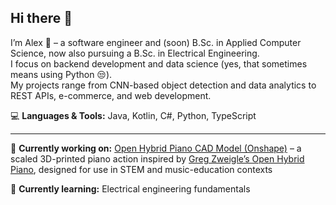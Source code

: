 ## Hi there 👋  

I’m Alex 👋 – a software engineer and (soon) B.Sc. in Applied Computer Science, now also pursuing a B.Sc. in Electrical Engineering.  
I focus on backend development and data science (yes, that sometimes means using Python 😒).  
My projects range from CNN-based object detection and data analytics to REST APIs, e-commerce, and web development.  

💻 **Languages & Tools:** Java, Kotlin, C#, Python, TypeScript  

---

🔭 **Currently working on:** [Open Hybrid Piano CAD Model (Onshape)](https://cad.onshape.com/documents/4994fbaba6b4f3301bd2e14c/w/29d3d8b42a5a75896c7a0f79/e/ce2182447249ecf86ebb8a7f) – a scaled 3D-printed piano action inspired by [Greg Zweigle’s Open Hybrid Piano](https://github.com/gzweigle/open-hybrid-piano), designed for use in STEM and music-education contexts  

🌱 **Currently learning:** Electrical engineering fundamentals

<!--
**fusiongodo/fusiongodo** is a ✨ _special_ ✨ repository because its `README.md` (this file) appears on your GitHub profile.

Here are some ideas to get you started:

- 🔭 I’m currently working on ...
- 🌱 I’m currently learning ...
- 👯 I’m looking to collaborate on ...
- 🤔 I’m looking for help with ...
- 💬 Ask me about ...
- 📫 How to reach me: ...
- 😄 Pronouns: ...
- ⚡ Fun fact: ...
-->
